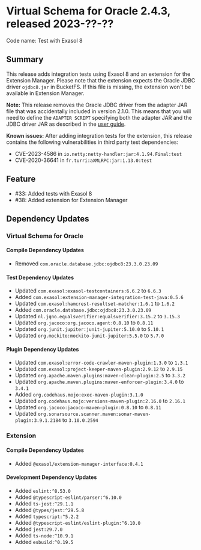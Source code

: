 # Virtual Schema for Oracle 2.4.3, released 2023-??-??

Code name: Test with Exasol 8

## Summary

This release adds integration tests using Exasol 8 and an extension for the Extension Manager. Please note that the extension expects the Oracle JDBC driver `ojdbc8.jar` in BucketFS. If this file is missing, the extension won't be available in Extension Manager.

**Note:** This release removes the Oracle JDBC driver from the adapter JAR file that was accidentally included in version 2.1.0. This means that you will need to define the `ADAPTER SCRIPT` specifying both the adapter JAR and the JDBC driver JAR as described in the [user guide](../user_guide/oracle_user_guide.md#installing-the-adapter-script).

**Known issues:** After adding integration tests for the extension, this release contains the following vulnerabilities in third party test dependencies:

* CVE-2023-4586 in `io.netty:netty-handler:jar:4.1.94.Final:test`
* CVE-2020-36641 in `fr.turri:aXMLRPC:jar:1.13.0:test`

## Feature

* #33: Added tests with Exasol 8
* #38: Added extension for Extension Manager

## Dependency Updates

### Virtual Schema for Oracle

#### Compile Dependency Updates

* Removed `com.oracle.database.jdbc:ojdbc8:23.3.0.23.09`

#### Test Dependency Updates

* Updated `com.exasol:exasol-testcontainers:6.6.2` to `6.6.3`
* Added `com.exasol:extension-manager-integration-test-java:0.5.6`
* Updated `com.exasol:hamcrest-resultset-matcher:1.6.1` to `1.6.2`
* Added `com.oracle.database.jdbc:ojdbc8:23.3.0.23.09`
* Updated `nl.jqno.equalsverifier:equalsverifier:3.15.2` to `3.15.3`
* Updated `org.jacoco:org.jacoco.agent:0.8.10` to `0.8.11`
* Updated `org.junit.jupiter:junit-jupiter:5.10.0` to `5.10.1`
* Updated `org.mockito:mockito-junit-jupiter:5.5.0` to `5.7.0`

#### Plugin Dependency Updates

* Updated `com.exasol:error-code-crawler-maven-plugin:1.3.0` to `1.3.1`
* Updated `com.exasol:project-keeper-maven-plugin:2.9.12` to `2.9.15`
* Updated `org.apache.maven.plugins:maven-clean-plugin:2.5` to `3.3.2`
* Updated `org.apache.maven.plugins:maven-enforcer-plugin:3.4.0` to `3.4.1`
* Added `org.codehaus.mojo:exec-maven-plugin:3.1.0`
* Updated `org.codehaus.mojo:versions-maven-plugin:2.16.0` to `2.16.1`
* Updated `org.jacoco:jacoco-maven-plugin:0.8.10` to `0.8.11`
* Updated `org.sonarsource.scanner.maven:sonar-maven-plugin:3.9.1.2184` to `3.10.0.2594`

### Extension

#### Compile Dependency Updates

* Added `@exasol/extension-manager-interface:0.4.1`

#### Development Dependency Updates

* Added `eslint:^8.53.0`
* Added `@typescript-eslint/parser:^6.10.0`
* Added `ts-jest:^29.1.1`
* Added `@types/jest:^29.5.8`
* Added `typescript:^5.2.2`
* Added `@typescript-eslint/eslint-plugin:^6.10.0`
* Added `jest:29.7.0`
* Added `ts-node:^10.9.1`
* Added `esbuild:^0.19.5`

